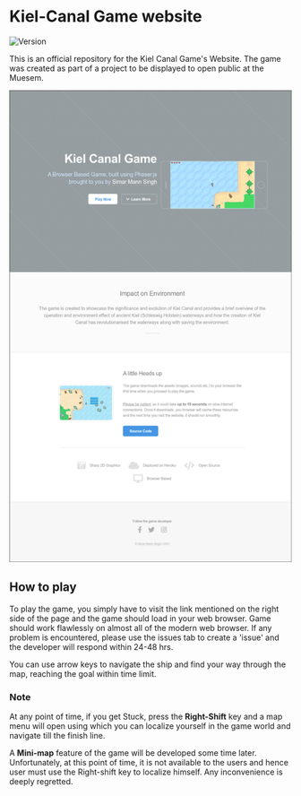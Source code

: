# Kiel-Canal Game website

![Version](https://img.shields.io/badge/version-1.0-brightgreen)


This is an official repository for the Kiel Canal Game's Website. The game was created as part of a project to be displayed to open public at the Muesem.

![KielCanal Website](https://github.com/simarmannsingh/kielcanalwebsite/blob/master/kielcanalwebsite.png)


## How to play

To play the game, you simply have to visit the link mentioned on the right side of the page and the game should load in your web browser. Game should work flawlessly on almost all of the modern web browser. If any problem is encountered, please use the issues tab to create a 'issue' and the developer will respond within 24-48 hrs.

You can use arrow keys to navigate the ship and find your way through the map, reaching the goal within time limit.

### Note

At any point of time, if you get Stuck, press the **Right-Shift** key and a map menu will open using which you can localize yourself in the game world and navigate till the finish line.

A **Mini-map** feature of the game will be developed some time later. Unfortunately, at this point of time, it is not available to the users and hence user must use the Right-shift key to localize himself. Any inconvenience is deeply regretted.